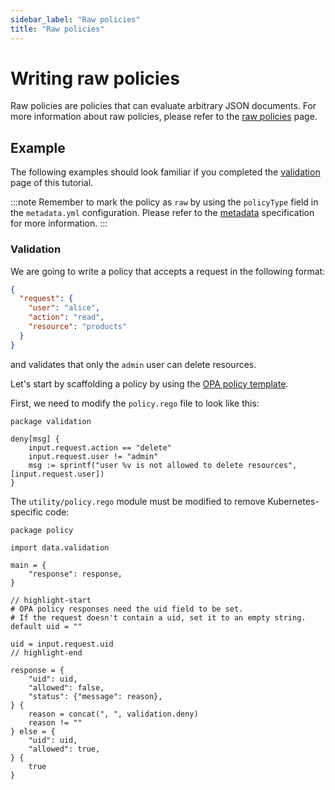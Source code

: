 ```yaml
---
sidebar_label: "Raw policies"
title: "Raw policies"
---
```


# Writing raw policies

Raw policies are policies that can evaluate arbitrary JSON documents.
For more information about raw policies, please refer to the [raw policies](../../../howtos/raw-policies.md) page.

## Example

The following examples should look familiar if you completed the [validation](02-create-policy.md) page of this tutorial.

:::note
Remember to mark the policy as `raw` by using the `policyType` field in the `metadata.yml` configuration.
Please refer to the [metadata](../../metadata.md) specification for more information.
:::

### Validation

We are going to write a policy that accepts a request in the following format:

```json
{
  "request": {
    "user": "alice",
    "action": "read",
    "resource": "products"
  }
}
```

and validates that only the `admin` user can delete resources.

Let's start by scaffolding a policy by using the [OPA policy template](https://github.com/kubewarden/opa-policy-template).

First, we need to modify the `policy.rego` file to look like this:

```rego
package validation

deny[msg] {
    input.request.action == "delete"
    input.request.user != "admin"
    msg := sprintf("user %v is not allowed to delete resources", [input.request.user])
}
```

The `utility/policy.rego` module must be modified to remove Kubernetes-specific code:

```rego
package policy

import data.validation

main = {
	"response": response,
}

// highlight-start
# OPA policy responses need the uid field to be set.
# If the request doesn't contain a uid, set it to an empty string.
default uid = ""

uid = input.request.uid
// highlight-end

response = {
	"uid": uid,
	"allowed": false,
	"status": {"message": reason},
} {
	reason = concat(", ", validation.deny)
	reason != ""
} else = {
	"uid": uid,
	"allowed": true,
} {
	true
}
```
